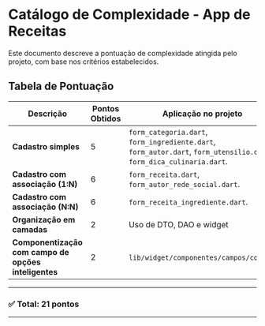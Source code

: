 # Catálogo de Complexidade - App de Receitas

Este documento descreve a pontuação de complexidade atingida pelo projeto, com base nos critérios estabelecidos.

## Tabela de Pontuação

| Descrição | Pontos Obtidos | Aplicação no projeto |
|-----------|----------------|----------------------|
| **Cadastro simples** | 5 | `form_categoria.dart`, `form_ingrediente.dart`, `form_autor.dart`, `form_utensilio.dart`, `form_dica_culinaria.dart`. |
| **Cadastro com associação (1:N)** | 6 | `form_receita.dart`, `form_autor_rede_social.dart`. |
| **Cadastro com associação (N:N)** | 6 | `form_receita_ingrediente.dart`. |
| **Organização em camadas** | 2 | Uso de DTO, DAO e widget |
| **Componentização com campo de opções inteligentes** | 2 | `lib/widget/componentes/campos/comum/`. |

---

### ✅ Total: **21 pontos**

---
